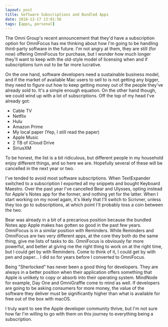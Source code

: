 ```yaml
---
layout: post
title: Software Subscriptions and Bundled Apps
date: 2018-12-17 13:01:56
tags: [apps, personal]
---
```


The Omni Group's recent announcement that they'd have a subscription option for OmniFocus has me thinking about how I'm going to be handling third-party software in the future. I'm not angry at them, they are still (for now) offering OmniFocus for purchase, but I wonder how much longer they'll want to keep with the old-style model of licensing when and if subscriptions turn out to be far more lucrative. 

On the one hand, software developers need a sustainable business model, and if the market of available Mac users to sell to is not getting any bigger, they need to figure out how to keep getting money out of the people they've already sold to. It's a simple enough equation. On the other hand though, we could wind up with a lot of subscriptions. Off the top of my head I've already got:

* Cable TV
* Netflix
* Hulu
* Amazon Prime
* My local paper (Yep, I still read the paper)
* Apple Music
* 2 TB of iCloud Drive
* SiriusXM

To be honest, the list is a bit ridiculous, but different people in my household enjoy different things, and so here we are. Hopefully several of these will be cancelled in the next year or two.

I've tended to avoid most software subscriptions. When TextExpander switched to a subscription I exported all my snippets and bought Keyboard Maestro. Over the past year I've cancelled Bear and Ulysses, opting instead for Apple's Notes app for the former, and nothing yet for the latter. When I start working on my novel again, it's likely that I'll switch to Scrivner, unless they too go to subscriptions, at which point I'll probably toss a coin between the two. 

Bear was already in a bit of a precarious position because the bundled Notes app Apple makes has gotten so good in the past few years. OmniFocus is in a similar position with Reminders. While Reminders and OmniFocus are two very different apps, at the core they both do the same thing, give me lists of tasks to do. OmniFocus is obviously far more powerful, and better at giving me the right thing to work on at the right time, but I could get by with Reminders. Come to think of it, I could get by with pen and paper… I did so for years before I converted to OmniFocus. 

Being "Sherlocked" has never been a good thing for developers. They are always in a better position when their application offers something that Apple is unlikely to copy or absorb into their operating system. MindNode for example, Day One and OmniGraffle come to mind as well. If developers are going to be asking consumers for more money, the value of the software they deliver must be significantly higher than what is available for free out of the box with macOS. 

I truly want to see the Apple developer community thrive, but I'm not sure how far I'm willing to go with them on this journey to everything being a subscription. 